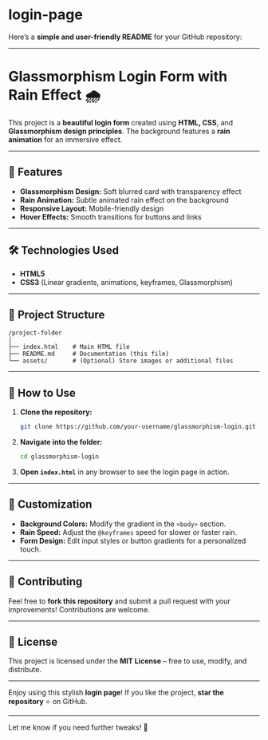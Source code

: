 # login-page

Here’s a **simple and user-friendly README** for your GitHub repository:  

---

# Glassmorphism Login Form with Rain Effect 🌧️  

This project is a **beautiful login form** created using **HTML, CSS**, and **Glassmorphism design principles**. The background features a **rain animation** for an immersive effect.  

---

## 🌟 **Features**  
- **Glassmorphism Design:** Soft blurred card with transparency effect  
- **Rain Animation:** Subtle animated rain effect on the background  
- **Responsive Layout:** Mobile-friendly design  
- **Hover Effects:** Smooth transitions for buttons and links  

---

## 🛠️ **Technologies Used**  
- **HTML5**  
- **CSS3** (Linear gradients, animations, keyframes, Glassmorphism)  

---

## 📂 **Project Structure**  
```
/project-folder
│
├── index.html    # Main HTML file
├── README.md     # Documentation (this file)
└── assets/       # (Optional) Store images or additional files
```

---

## 🚀 **How to Use**  
1. **Clone the repository:**  
   ```bash
   git clone https://github.com/your-username/glassmorphism-login.git
   ```  
2. **Navigate into the folder:**  
   ```bash
   cd glassmorphism-login
   ```  
3. **Open `index.html`** in any browser to see the login page in action.  

---

## 🎨 **Customization**  
- **Background Colors:** Modify the gradient in the `<body>` section.  
- **Rain Speed:** Adjust the `@keyframes` speed for slower or faster rain.  
- **Form Design:** Edit input styles or button gradients for a personalized touch.

---

## 📝 **Contributing**  
Feel free to **fork this repository** and submit a pull request with your improvements! Contributions are welcome.  

---

## 📄 **License**  
This project is licensed under the **MIT License** – free to use, modify, and distribute.  

---

Enjoy using this stylish **login page**! If you like the project, **star the repository** ⭐ on GitHub.

---

Let me know if you need further tweaks! 🚀
